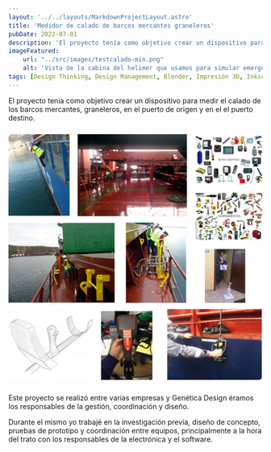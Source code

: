 ```yaml
---
layout: '../../layouts/MarkdownProjectLayout.astro'
title: 'Medidor de calado de barcos mercantes graneleros'
pubDate: 2022-07-01
description: 'El proyecto tenía como objetivo crear un dispositivo para medir el calado de los barcos mercantes, graneleros, en el puerto de origen y en el el puerto destino.'
imageFeatured:
    url: "../src/images/testcalado-min.png"
    alt: 'Vista de la cabina del helimer que usamos para simular emergencias.'
tags: [Design Thinking, Design Management, Blender, Impresión 3D, Inkscape]
---
```

El proyecto tenía como objetivo crear un dispositivo para medir el calado de los barcos mercantes, graneleros, en el puerto de origen y en el el puerto destino.
<div class="flex justify-center items-center">
    <img src="/src/images/medidorcaladominiaturas.png" alt="Vista de la gestión de citas en Ale Fisio" class="imgmd">
    </div>

Este proyecto se realizó entre varias empresas y Genética Design éramos los responsables de la gestión, coordinación y diseño.

Durante el mismo yo trabajé en la investigación previa, diseño de concepto, pruebas de prototipo y coordinación entre equipos, principalmente a la hora del trato con los responsables de la electrónica y el software.



<style>
    .imgmd{
        border-radius: 0.5rem;
        margin-top: 2%;
        margin-bottom: 2%;
    }
</style>